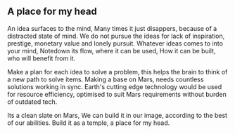## A place for my head

An idea surfaces to the mind,
Many times it just disappers, because of a distracted state of mind.
We do not pursue the ideas for lack of inspiration, prestige, monetary value and lonely pursuit.
Whatever ideas comes to into your mind,
Notedown its flow, where it can be used,
How it can be built, who will benefit from it.

Make a plan for each idea to solve a problem, this helps the brain to think of a new path to solve items.
Making a base on Mars, needs countless solutions working in sync.
Earth's cutting edge technology would be used for resource efficiency, optimised to suit Mars requirements without burden of outdated tech.

Its a clean slate on Mars, We can build it in our image,
according to the best of our abilities.
Build it as a temple, a place for my head.